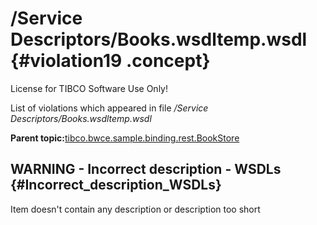 # /Service Descriptors/Books.wsdltemp.wsdl {#violation19 .concept}

License for TIBCO Software Use Only!

List of violations which appeared in file */Service Descriptors/Books.wsdltemp.wsdl*

**Parent topic:**[tibco.bwce.sample.binding.rest.BookStore](../../../qa/projects/tibco.bwce.sample.binding.rest.BookStore.md)

## WARNING - Incorrect description - WSDLs {#Incorrect_description_WSDLs}

Item doesn't contain any description or description too short

